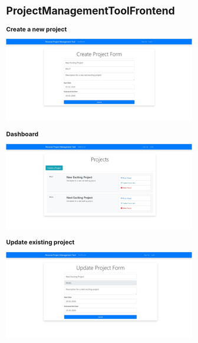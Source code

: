 # ProjectManagementToolFrontend

### Create a new project
<img alt="Create a new project" src="https://github.com/krizebcev/ProjectManagementToolFrontend/blob/master/readme_imgs/readme_create_project.jpg">

### Dashboard
<img alt="Dashboard" src="https://github.com/krizebcev/ProjectManagementToolFrontend/blob/master/readme_imgs/readme_project_dashboard.jpg">

### Update existing project
<img alt="Update existing project" src="https://github.com/krizebcev/ProjectManagementToolFrontend/blob/master/readme_imgs/readme_update_project.jpg">
